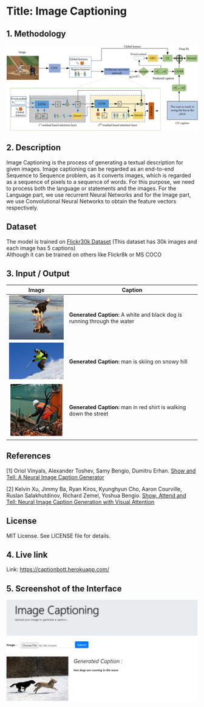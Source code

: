
# **Title: Image Captioning**


## **1. Methodology**
<img src="Model.png" width="770">


## **2. Description**
Image Captioning is the process of generating a textual description for given images.
Image captioning can be regarded as an end-to-end Sequence to Sequence problem, as it converts images, which is regarded as a sequence of pixels to a sequence of words. For this purpose, we need to process both the language or statements and the images. For the Language part, we use recurrent Neural Networks and for the Image part, we use Convolutional Neural Networks to obtain the feature vectors respectively.

## Dataset
The model is trained on [Flickr30k Dataset](https://illinois.edu/fb/sec/1713398) (This dataset has 30k images and each image has 5 captions)<br>
Although it can be trained on others like Flickr8k or MS COCO


## **3. Input / Output**

Image | Caption 
--- | --- 
<img src="imgs/dog.jpg" width="200"> | **Generated Caption:**  A white and black dog is running through the water
<img src="imgs/ski.jpg" width="200"> | **Generated Caption:** man is skiing on snowy hill
<img src="imgs/worker.jpg" width="200"> | **Generated Caption:** man in red shirt is walking down the street



## References
[1] Oriol Vinyals, Alexander Toshev, Samy Bengio, Dumitru Erhan. [Show and Tell: A Neural Image Caption Generator](https://arxiv.org/pdf/1411.4555.pdf)

[2]	Kelvin Xu, Jimmy Ba, Ryan Kiros, Kyunghyun Cho, Aaron Courville, Ruslan Salakhutdinov, Richard Zemel, Yoshua Bengio. [Show, Attend and Tell: Neural Image Caption Generation with Visual Attention](https://arxiv.org/pdf/1502.03044.pdf)



## License
MIT License. See LICENSE file for details.

## **4. Live link**
Link: https://captionbott.herokuapp.com/


## **5. Screenshot of the Interface**
<img src="GUI.jpeg" width="770">
